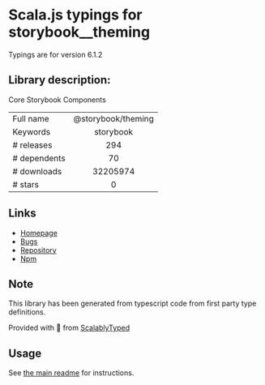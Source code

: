 
# Scala.js typings for storybook__theming

Typings are for version 6.1.2

## Library description:
Core Storybook Components

|                    |                 |
| ------------------ | :-------------: |
| Full name          | @storybook/theming |
| Keywords           | storybook |
| # releases         | 294 |
| # dependents       | 70 |
| # downloads        | 32205974 |
| # stars            | 0 |

## Links
- [Homepage](https://github.com/storybookjs/storybook/tree/master/lib/theming)
- [Bugs](https://github.com/storybookjs/storybook/issues)
- [Repository](https://github.com/storybookjs/storybook)
- [Npm](https://www.npmjs.com/package/%40storybook%2Ftheming)
    


## Note
This library has been generated from typescript code from first party type definitions.

Provided with :purple_heart: from [ScalablyTyped](https://github.com/oyvindberg/ScalablyTyped)

## Usage
See [the main readme](../../readme.md) for instructions.


